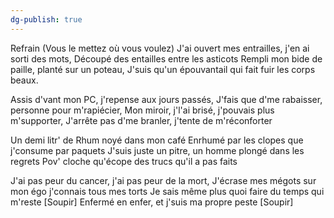 ```yaml
---
dg-publish: true
---
```


Refrain (Vous le mettez où vous voulez)
J'ai ouvert mes entrailles, j'en ai sorti des mots,
Découpé des entailles entre les asticots
Rempli mon bide de paille, planté sur un poteau,
J'suis qu'un épouvantail qui fait fuir les corps beaux.

Assis d'vant mon PC, j'repense aux jours passés,
J'fais que d'me rabaisser, personne pour m'rapiécier,
Mon miroir, j'l'ai brisé, j'pouvais plus m'supporter,
J'arrête pas d'me branler, j'tente de m'réconforter

Un demi litr' de Rhum noyé dans mon café
Enrhumé par les clopes que j'consume par paquets
J'suis juste un pitre, un homme plongé dans les regrets
Pov' cloche qu'écope des trucs qu'il a pas faits

J'ai pas peur du cancer, j'ai pas peur de la mort,
J'écrase mes mégots sur mon égo j'connais tous mes torts
Je sais même plus quoi faire du temps qui m'reste [Soupir]
Enfermé en enfer, et j'suis ma propre peste [Soupir]